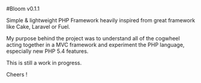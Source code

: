 #Bloom v0.1.1

Simple & lightweight PHP Framework heavily inspired from great framework like Cake, Laravel or Fuel.

My purpose behind the project was to understand all of the cogwheel acting together in a MVC framework and experiment the PHP language, especially new PHP 5.4 features.

This is still a work in progress.

Cheers !